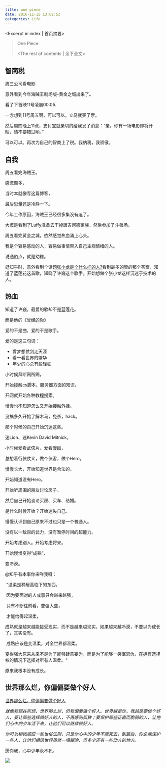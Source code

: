 ```yaml
---
title: one piece
date: 2016-11-15 13:02:53
categories: Life
---
```

<Excerpt in index | 首页摘要> 
> One Piece
> <!-- more -->
> <The rest of contents | 余下全文> 



##  智商税  ##

周三公司看电影.

意外看到今年海贼王剧场版-黄金之城出来了。

看了下首映11号凌晨00:05.

一念想到11号周五啊，可以可以。立马就买了票。

然后周四晚上11点，支付宝就亲切的给我发了消息：“亲，你有一场电影即将开映，请不要错过哟。”

可以可以。再次为自己的智商上了税。我纳税，我骄傲。



##  自我

周五看完海贼王。

感慨颇多，

当时本就像写这篇博客，

最后思量还是冷静一下。

今年工作原因，海贼王已经很多集没有追了。

大概是看到了Luffy准备去干掉唐吉诃德家族，然后参加了斗兽场。

周五看完黄金之城，依然感觉热血涌上心头。



我是个容易感动的人，容易做事情带入自己主观情绪的人。

说通俗点，就是幼稚。



逛知乎时，意外看到个话题[张小龙是个什么样的人?](https://www.zhihu.com/question/19924411)看到最多的赞的那个答案，知道了蓝莲花这首歌，知晓了许巍这个歌手。开始想做个张小龙这样沉迷于技术的人。



##  热血  ##

知道了许巍，最爱的歌却不是蓝莲花。

而是他的《[曾经的你](http://www.baidu.com/link?url=Lxz6jxoXDH1mvyGUjLNj6ZXxJBoUwAgCmpsfQtIHVGi4ssV0BYSht7wH_-yLvQu3SiPrW4AhgPtzbBwr4wPJOq)》

爱的不是曲，爱的不是歌手。

爱的是这三句词：

- 曾梦想仗剑走天涯
- 看一看世界的繁华
- 年少的心总有些轻狂

小时候拜断网所赐，

开始接触cs脚本，服务器方面的知识。

开网就开始各种教程搜索。

慢慢也不知道怎么又开始接触外挂。

没搞多久开始了解木马，免杀，hack。

那个时候的自己开始沉迷这些。

迷Lion、迷Kevin David Mitnick。



小时候爱看武侠片，爱看漫画，

总想着行侠仗义，做个侠客，做个Hero。



慢慢长大，开始知道世界是合法的。

开始知道没有Hero。



开始听周围的朋友讨论房子，

然后自己开始谈论买房、买车、结婚。



是什么时候开始？开始迷失自己。

慢慢认识到自己原来不过也只是一个普通人。



没有以一敌百的武力，没有暂停时间的超能力。

开始考虑别人。开始考虑将来。

开始慢慢变得“成熟”，



变冷漠。



@知乎有本事你来咩我呀：

​	”温柔是种居高临下的东西，

​	因为要面对的人或事只会越来越强，

​	只有不断往前看，变强大些，

​	才能给得起温柔，

​	成熟就是越来越能接受现实，而不是越来越现实，如果越来越冷漠，不要以为成长了，其实没有。

​	成熟应该是变温柔，对全世界都温柔。

​	变得强大原来从来不是为了能够肆意妄为，而是为了能够一笑泯恩仇，在拥有选择权的情况下选择对所有人温柔。“



原来我根本没有成长。



##  世界那么烂，你偏偏要做个好人  ##

[世界那么烂，你偏偏要做个好人](http://zhuanlan.zhihu.com/p/22918318)

*就像我现在所想，世界那么烂，但我偏要做个好人。世界越是烂，我越是要做个好人，要让那些选择做好人的人，不再感到孤独；要保护那些正直而脆弱的人，让他们心中的少年活下来，让他们可以继续做好人。*

*你可以稍微顺应一些世俗法则，只是你心中的少年不能死去，到最后，你总能保护一些人，让他们相信世界虽然一塌糊涂，但多少还有一些动人的地方。*



愿你我，心中少年永不死。



![](https://pic2.zhimg.com/v2-827cbbf71a3d9d7e8502b0645fc459b5_b.jpg)

